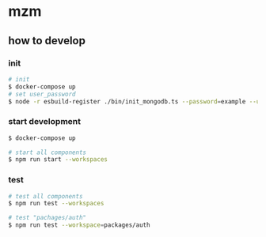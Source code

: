 # mzm

## how to develop

### init

```bash
# init
$ docker-compose up
# set user_password
$ node -r esbuild-register ./bin/init_mongodb.ts --password=example --user=mzm --user_password={{user_password}}
```

### start development

```bash
$ docker-compose up

# start all components
$ npm run start --workspaces
```

### test

```bash
# test all components
$ npm run test --workspaces

# test "pachages/auth"
$ npm run test --workspace=packages/auth
```